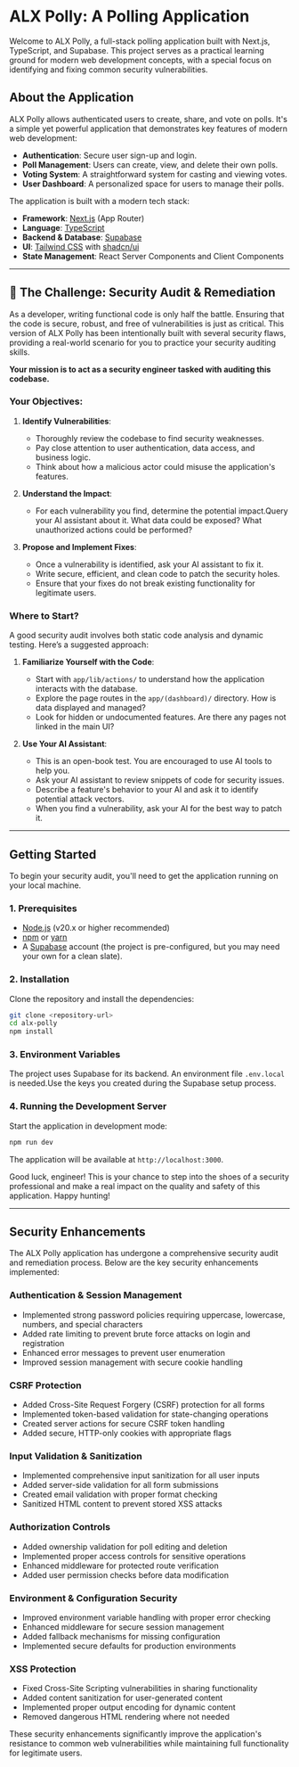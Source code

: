 # ALX Polly: A Polling Application

Welcome to ALX Polly, a full-stack polling application built with Next.js, TypeScript, and Supabase. This project serves as a practical learning ground for modern web development concepts, with a special focus on identifying and fixing common security vulnerabilities.

## About the Application

ALX Polly allows authenticated users to create, share, and vote on polls. It's a simple yet powerful application that demonstrates key features of modern web development:

- **Authentication**: Secure user sign-up and login.
- **Poll Management**: Users can create, view, and delete their own polls.
- **Voting System**: A straightforward system for casting and viewing votes.
- **User Dashboard**: A personalized space for users to manage their polls.

The application is built with a modern tech stack:

- **Framework**: [Next.js](https://nextjs.org/) (App Router)
- **Language**: [TypeScript](https://www.typescriptlang.org/)
- **Backend & Database**: [Supabase](https://supabase.io/)
- **UI**: [Tailwind CSS](https://tailwindcss.com/) with [shadcn/ui](https://ui.shadcn.com/)
- **State Management**: React Server Components and Client Components

---

## 🚀 The Challenge: Security Audit & Remediation

As a developer, writing functional code is only half the battle. Ensuring that the code is secure, robust, and free of vulnerabilities is just as critical. This version of ALX Polly has been intentionally built with several security flaws, providing a real-world scenario for you to practice your security auditing skills.

**Your mission is to act as a security engineer tasked with auditing this codebase.**

### Your Objectives:

1.  **Identify Vulnerabilities**:

    - Thoroughly review the codebase to find security weaknesses.
    - Pay close attention to user authentication, data access, and business logic.
    - Think about how a malicious actor could misuse the application's features.

2.  **Understand the Impact**:

    - For each vulnerability you find, determine the potential impact.Query your AI assistant about it. What data could be exposed? What unauthorized actions could be performed?

3.  **Propose and Implement Fixes**:
    - Once a vulnerability is identified, ask your AI assistant to fix it.
    - Write secure, efficient, and clean code to patch the security holes.
    - Ensure that your fixes do not break existing functionality for legitimate users.

### Where to Start?

A good security audit involves both static code analysis and dynamic testing. Here’s a suggested approach:

1.  **Familiarize Yourself with the Code**:

    - Start with `app/lib/actions/` to understand how the application interacts with the database.
    - Explore the page routes in the `app/(dashboard)/` directory. How is data displayed and managed?
    - Look for hidden or undocumented features. Are there any pages not linked in the main UI?

2.  **Use Your AI Assistant**:
    - This is an open-book test. You are encouraged to use AI tools to help you.
    - Ask your AI assistant to review snippets of code for security issues.
    - Describe a feature's behavior to your AI and ask it to identify potential attack vectors.
    - When you find a vulnerability, ask your AI for the best way to patch it.

---

## Getting Started

To begin your security audit, you'll need to get the application running on your local machine.

### 1. Prerequisites

- [Node.js](https://nodejs.org/) (v20.x or higher recommended)
- [npm](https://www.npmjs.com/) or [yarn](https://yarnpkg.com/)
- A [Supabase](https://supabase.io/) account (the project is pre-configured, but you may need your own for a clean slate).

### 2. Installation

Clone the repository and install the dependencies:

```bash
git clone <repository-url>
cd alx-polly
npm install
```

### 3. Environment Variables

The project uses Supabase for its backend. An environment file `.env.local` is needed.Use the keys you created during the Supabase setup process.

### 4. Running the Development Server

Start the application in development mode:

```bash
npm run dev
```

The application will be available at `http://localhost:3000`.

Good luck, engineer! This is your chance to step into the shoes of a security professional and make a real impact on the quality and safety of this application. Happy hunting!

---

## Security Enhancements

The ALX Polly application has undergone a comprehensive security audit and remediation process. Below are the key security enhancements implemented:

### Authentication & Session Management

- Implemented strong password policies requiring uppercase, lowercase, numbers, and special characters
- Added rate limiting to prevent brute force attacks on login and registration
- Enhanced error messages to prevent user enumeration
- Improved session management with secure cookie handling

### CSRF Protection

- Added Cross-Site Request Forgery (CSRF) protection for all forms
- Implemented token-based validation for state-changing operations
- Created server actions for secure CSRF token handling
- Added secure, HTTP-only cookies with appropriate flags

### Input Validation & Sanitization

- Implemented comprehensive input sanitization for all user inputs
- Added server-side validation for all form submissions
- Created email validation with proper format checking
- Sanitized HTML content to prevent stored XSS attacks

### Authorization Controls

- Added ownership validation for poll editing and deletion
- Implemented proper access controls for sensitive operations
- Enhanced middleware for protected route verification
- Added user permission checks before data modification

### Environment & Configuration Security

- Improved environment variable handling with proper error checking
- Enhanced middleware for secure session management
- Added fallback mechanisms for missing configuration
- Implemented secure defaults for production environments

### XSS Protection

- Fixed Cross-Site Scripting vulnerabilities in sharing functionality
- Added content sanitization for user-generated content
- Implemented proper output encoding for dynamic content
- Removed dangerous HTML rendering where not needed

These security enhancements significantly improve the application's resistance to common web vulnerabilities while maintaining full functionality for legitimate users.
